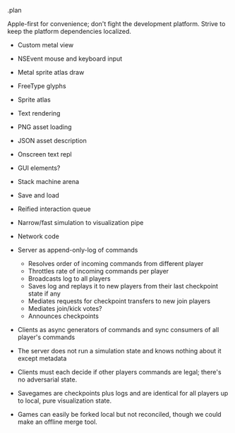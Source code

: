 .plan

Apple-first for convenience; don't fight the development platform.  Strive to
keep the platform dependencies localized.

- Custom metal view
- NSEvent mouse and keyboard input
- Metal sprite atlas draw

- FreeType glyphs
- Sprite atlas
- Text rendering
- PNG asset loading
- JSON asset description

- Onscreen text repl
- GUI elements?

- Stack machine arena
- Save and load
- Reified interaction queue

- Narrow/fast simulation to visualization pipe 

- Network code
- Server as append-only-log of commands
  - Resolves order of incoming commands from different player
  - Throttles rate of incoming commands per player
  - Broadcasts log to all players
  - Saves log and replays it to new players from their last checkpoint state if any
  - Mediates requests for checkpoint transfers to new join players
  - Mediates join/kick votes?
  - Announces checkpoints 
- Clients as async generators of commands and sync consumers of all player's commands
- The server does not run a simulation state and knows nothing about it except
  metadata
- Clients must each decide if other players commands are legal; there's no
  adversarial state.
- Savegames are checkpoints plus logs and are identical for all players up
  to local, pure visualization state.
- Games can easily be forked local but not reconciled, though we could make an
  offline merge tool.


